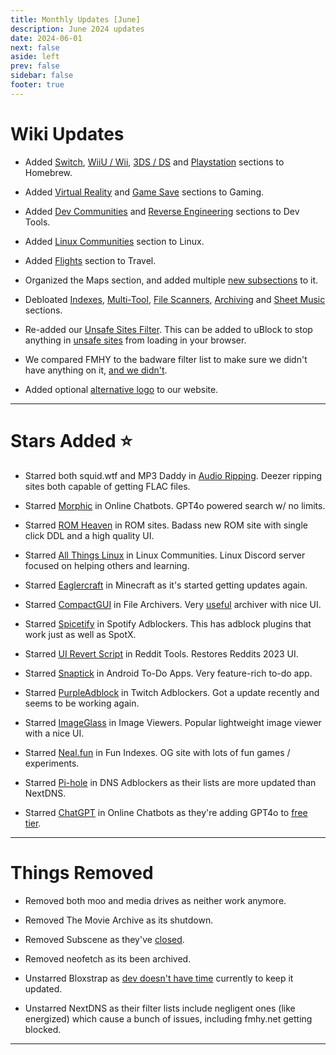 ```yaml
---
title: Monthly Updates [June]
description: June 2024 updates
date: 2024-06-01
next: false
aside: left
prev: false
sidebar: false
footer: true
---
```



# Wiki Updates

- Added [Switch](https://fmhy.net/gaming-tools#switch-homebrew), [WiiU / Wii](https://fmhy.net/gaming-tools#wii-u-wii-homebrew), [3DS / DS](https://fmhy.net/gaming-tools#_3ds-ds-homebrew) and [Playstation](https://fmhy.net/gaming-tools#playstation-homebrew) sections to Homebrew. 
- Added [Virtual Reality](https://fmhy.net/gamingpiracyguide#virtual-reality) and [Game Save](https://fmhy.net/gaming-tools#game-saves) sections to Gaming.

- Added [Dev Communities](https://fmhy.net/devtools#dev-communities) and [Reverse Engineering](https://fmhy.net/devtools#reverse-engineering) sections to Dev Tools.

- Added [Linux Communities](https://fmhy.net/linuxguide#linux-communities) section to Linux.

- Added [Flights](https://fmhy.net/miscguide#flights) section to Travel.

- Organized the Maps section, and added multiple [new subsections](https://fmhy.net/miscguide#maps) to it. 

- Debloated [Indexes](https://fmhy.net/miscguide#indexes), [Multi-Tool](https://fmhy.net/miscguide#multi-tool-sites), [File Scanners](https://fmhy.net/adblockvpnguide#file-scanners), [Archiving](https://fmhy.net/internet-tools#archiving) and [Sheet Music](https://fmhy.net/storage#music-sheet-collections) sections. 

- Re-added our [Unsafe Sites Filter](https://github.com/WindowsAurora/FMHYFilterlist/). This can be added to uBlock to stop anything in [unsafe sites](https://fmhy.net/unsafesites) from loading in your browser. 

- We compared FMHY to the badware filter list to make sure we didn't have anything on it, [and we didn't](https://ibb.co/9TQ6Nnv).

- Added optional [alternative logo](https://pastebin.com/MDnQPKP3) to our website.

***

# Stars Added ⭐

- Starred both squid.wtf and MP3 Daddy in [Audio Ripping](https://fmhy.net/audiopiracyguide#audio-ripping-sites). Deezer ripping sites both capable of getting FLAC files.

- Starred [Morphic](https://fmhy.net/ai#online-chatbots) in Online Chatbots. GPT4o powered search w/ no limits.

- Starred [ROM Heaven](https://fmhy.net/gamingpiracyguide#rom-sites) in ROM sites. Badass new ROM site with single click DDL and a high quality UI.

- Starred [All Things Linux](https://fmhy.net/linuxguide#linux-communities) in Linux Communities. Linux Discord server focused on helping others and learning.

- Starred [Eaglercraft](https://fmhy.net/gaming-tools#minecraft-tools) in Minecraft as it's started getting updates again. 

- Starred [CompactGUI](https://fmhy.net/file-tools#file-archivers) in File Archivers. Very [useful](https://ibb.co/xm23Xbh) archiver with nice UI.

- Starred [Spicetify](https://fmhy.net/audiopiracyguide#spotify-adblockers) in Spotify Adblockers. This has adblock plugins that work just as well as SpotX.

- Starred [UI Revert Script](https://fmhy.net/social-media-tools#reddit-tools) in Reddit Tools. Restores Reddits 2023 UI.

- Starred [Snaptick](https://fmhy.net/storage#to-do-apps) in Android To-Do Apps. Very feature-rich to-do app.

- Starred [PurpleAdblock](https://fmhy.net/social-media-tools#twitch-adblockers) in Twitch Adblockers. Got a update recently and seems to be working again.

- Starred [ImageGlass](https://fmhy.net/img-tools#image-viewers) in Image Viewers. Popular lightweight image viewer with a nice UI.

- Starred [Neal.fun](https://fmhy.net/storage#fun-indexes) in Fun Indexes. OG site with lots of fun games / experiments.

- Starred [Pi-hole](https://fmhy.net/adblockvpnguide#dns-adblocking) in DNS Adblockers as their lists are more updated than NextDNS.

- Starred [ChatGPT](https://fmhy.net/ai#online-chatbots) in Online Chatbots as they're adding GPT4o to [free tier](https://help.openai.com/en/articles/7102672-how-can-i-access-gpt-4-gpt-4-turbo-and-gpt-4o).

***
 
# Things Removed

- Removed both moo and media drives as neither work anymore.

- Removed The Movie Archive as its shutdown.

- Removed Subscene as they've [closed](https://ibb.co/SVX41NW).

- Removed neofetch as its been archived.

- Unstarred Bloxstrap as [dev doesn't have time](https://github.com/pizzaboxer/bloxstrap/wiki/Addressing-usability-problems-with-Bloxstrap-v2.5.4) currently to keep it updated.

- Unstarred NextDNS as their filter lists include negligent ones (like energized) which cause a bunch of issues, including fmhy.net getting blocked.

---
